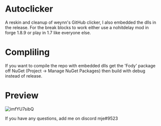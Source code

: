 # Autoclicker
A reskin and cleanup of weynn's GitHub clicker, I also embedded the dlls in the release. For the break blocks to work either use a nohitdelay mod in forge 1.8.9 or play in 1.7 like everyone else.

# Compliling

If you want to compile the repo with embedded dlls get the 'Fody' package off NuGet (Project -> Manage NuGet Packages) then build with debug instead of release.

# Preview

![imfYU7sibQ](https://user-images.githubusercontent.com/120181238/217708069-c50348cf-02a7-45df-859b-9bb8f9b70bd1.png)

If you have any questions, add me on discord mje#9523
